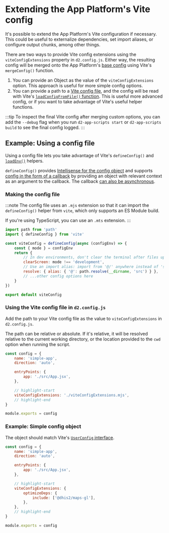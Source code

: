 # Extending the App Platform's Vite config

It's possible to extend the App Platform's Vite configuration if necessary. This could be useful to externalize dependencies, set import aliases, or configure output chunks, among other things.

There are two ways to provide Vite config extensions using the `viteConfigExtensions` property in `d2.config.js`. Either way, the resulting config will be merged onto the App Platform's [base config](https://github.com/dhis2/app-platform/blob/master/cli/config/makeViteConfig.mjs) using Vite's `mergeConfig()` function.

1. You can provide an Object as the value of the `viteConfigExtensions` option. This approach is useful for more simple config options.
2. You can provide a path to a [Vite config file](https://vite.dev/config/), and the config will be read with Vite's [`loadConfigFromFile()` function](https://vite.dev/guide/api-javascript.html#loadconfigfromfile). This is useful more advanced config, or if you want to take advantage of Vite's useful helper functions.

:::tip
To inspect the final Vite config after merging custom options, you can add the `--debug` flag when you run `d2-app-scripts start` or `d2-app-scripts build` to see the final config logged.
:::

## Example: Using a config file

Using a config file lets you take advantage of Vite's `defineConfig()` and [`loadEnv()`](https://vite.dev/config/#using-environment-variables-in-config) helpers.

`defineConfig()` provides [Intellisense for the config object](https://vite.dev/config/#config-intellisense) and supports [config in the form of a callback](https://vite.dev/config/#conditional-config) by providing an object with relevant context as an argument to the callback. The callback [can also be asynchronous](https://vite.dev/config/#async-config).

### Making the config file

:::note
The config file uses an `.mjs` extension so that it can import the `defineConfig()` helper from `vite`, which only supports an ES Module build.

If you're using TypeScript, you can use an `.mts` extension.
:::

```js title='viteConfigExtensions.mjs'
import path from 'path'
import { defineConfig } from 'vite'

const viteConfig = defineConfig(async (configEnv) => {
    const { mode } = configEnv
    return {
        // In dev environments, don't clear the terminal after files update
        clearScreen: mode !== 'development',
        // Use an import alias: import from '@/' anywhere instead of 'src/'
        resolve: { alias: { '@': path.resolve(__dirname, 'src') } },
        // ...other config options here
    }
})

export default viteConfig
```

### Using the Vite config file in `d2.config.js`

Add the path to your Vite config file as the value to `viteConfigExtensions` in `d2.config.js`.

The path can be relative or absolute. If it's relative, it will be resolved relative to the current working directory, or the location provided to the `cwd` option when running the script.

```js title='d2.config.js'
const config = {
    name: 'simple-app',
    direction: 'auto',

    entryPoints: {
        app: './src/App.jsx',
    },

    // highlight-start
    viteConfigExtensions: './viteConfigExtensions.mjs',
    // highlight-end
}

module.exports = config
```

### Example: Simple config object

The object should match Vite's [`UserConfig` interface](https://vite.dev/config/#config-intellisense).

```js title='d2.config.js'
const config = {
    name: 'simple-app',
    direction: 'auto',

    entryPoints: {
        app: './src/App.jsx',
    },

    // highlight-start
    viteConfigExtensions: {
        optimizeDeps: {
            include: ['@dhis2/maps-gl'],
        },
    },
    // highlight-end
}

module.exports = config
```

